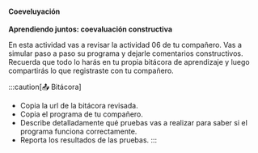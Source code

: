 #### Coeveluyación

**Aprendiendo juntos: coevaluación constructiva**

En esta actividad vas a revisar la actividad 06 de tu compañero. Vas a simular paso 
a paso su programa y dejarle comentarios constructivos. Recuerda que todo lo harás 
en tu propia bitácora de aprendizaje y luego compartirás lo que registraste con tu compañero.

:::caution[📤 Bitácora]
- Copia la url de la bitácora revisada.  
- Copia el programa de tu compañero.
- Describe detalladamente qué pruebas vas a realizar para saber si el programa funciona correctamente.
- Reporta los resultados de las pruebas.
:::

